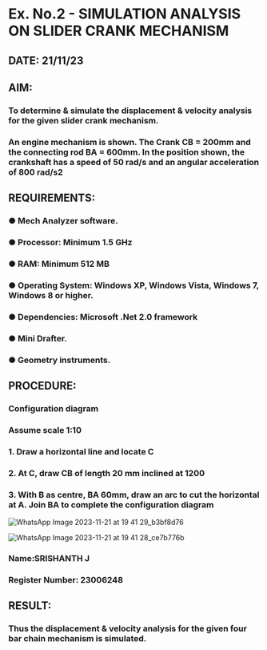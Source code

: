 # Ex. No.2 - SIMULATION ANALYSIS ON SLIDER CRANK MECHANISM

## DATE: 21/11/23

## AIM:
###   To determine & simulate the displacement & velocity analysis for the given slider crank mechanism. 
###   An engine mechanism is shown. The Crank CB = 200mm and the connecting rod BA = 600mm. In the position shown, the crankshaft has a speed of 50 rad/s and an angular acceleration of 800 rad/s2


## REQUIREMENTS:
###   ●	Mech Analyzer software.
###   ●	Processor: Minimum 1.5 GHz
###   ●	RAM: Minimum 512 MB
###   ●	Operating System: Windows XP, Windows Vista, Windows 7, Windows 8 or higher.
###   ●	Dependencies: Microsoft .Net 2.0 framework
###   ●	Mini Drafter.
###   ●	Geometry instruments.

## PROCEDURE:
###  Configuration diagram
###  Assume scale 1:10
###  1. Draw a horizontal line and locate C 
###  2. At C, draw CB of length 20 mm inclined at 1200 
###  3. With B as centre, BA 60mm, draw an arc to cut the horizontal at A. Join BA to complete the configuration diagram 

![WhatsApp Image 2023-11-21 at 19 41 29_b3bf8d76](https://github.com/srishanth2006/Ex.-No.2---SIMULATION-ANALYSIS-ON-SLIDER-CRANK-MECHANISM/assets/150319470/6188b582-82fd-4ff2-9a2b-535369613f5a)


![WhatsApp Image 2023-11-21 at 19 41 28_ce7b776b](https://github.com/srishanth2006/Ex.-No.2---SIMULATION-ANALYSIS-ON-SLIDER-CRANK-MECHANISM/assets/150319470/236f758c-ec59-426f-9714-2d446eeb83fa)







### Name:SRISHANTH J
### Register Number: 23006248

## RESULT:
### Thus the displacement & velocity analysis for the given four bar chain mechanism is simulated.
